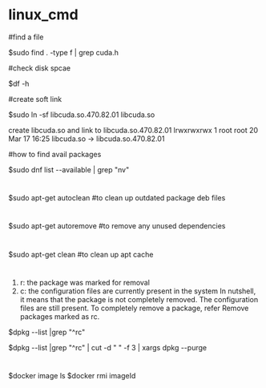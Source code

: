 # linux_cmd

#find a file

$sudo find . -type f |  grep cuda.h

#check disk spcae

$df -h

#create soft link

$sudo ln -sf libcuda.so.470.82.01 libcuda.so 

create libcuda.so and link to libcuda.so.470.82.01
lrwxrwxrwx 1 root root       20 Mar 17 16:25 libcuda.so -> libcuda.so.470.82.01

#how to find avail packages 

$sudo dnf  list --available | grep "nv"

#
$sudo apt-get autoclean #to clean up outdated package deb files
#
$sudo apt-get autoremove #to remove any unused dependencies
#
$sudo apt-get clean #to clean up apt cache

#
1. r: the package was marked for removal
2. c: the configuration files are currently present in the system
In nutshell, it means that the package is not completely removed. The configuration files are still present. To completely remove a package, refer Remove packages marked as rc.

$dpkg --list |grep "^rc"

$dpkg --list |grep "^rc" | cut -d " " -f 3 | xargs dpkg --purge

#
$docker image ls
$docker rmi imageId
 
